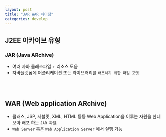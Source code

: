 ```yaml
---
layout: post
title: "JAR WAR 차이점"
categories: develop
---
```


## J2EE 아카이브 유형 

### JAR (Java ARchive)
- 여러 자바 클래스파일 + 리소스 모음 
- 자바플랫폼에 어플리케이션 또는 라이브러리를 `배포하기 위한 파일 포맷`

<br/>
<br/>

## WAR (Web application ARchive)
- 클래스, JSP, 서블릿, XML, HTML 등등 Web Application을 이루는 자원을 한데 모아 배포 하는 `JAR 파일`.
- `Web Server` 혹은 `Web Application Server` 에서 실행 가능 

